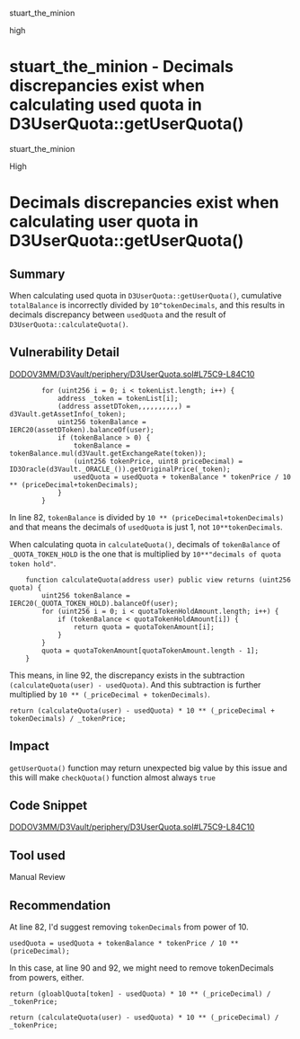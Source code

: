 stuart_the_minion

high

# stuart_the_minion - Decimals discrepancies exist when calculating used quota in D3UserQuota::getUserQuota()

stuart_the_minion

High

# Decimals discrepancies exist when calculating user quota in D3UserQuota::getUserQuota()

## Summary

When calculating used quota in `D3UserQuota::getUserQuota()`, cumulative `totalBalance` is incorrectly divided by `10^tokenDecimals`, and this results in decimals discrepancy between `usedQuota` and the result of `D3UserQuota::calculateQuota()`.
 
## Vulnerability Detail

[DODOV3MM/D3Vault/periphery/D3UserQuota.sol#L75C9-L84C10](https://github.com/sherlock-audit/2023-06-dodo/blob/main/new-dodo-v3/contracts/DODOV3MM/D3Vault/periphery/D3UserQuota.sol#L75C9-L84C10)

```solidity
        for (uint256 i = 0; i < tokenList.length; i++) {
            address _token = tokenList[i];
            (address assetDToken,,,,,,,,,,) = d3Vault.getAssetInfo(_token);
            uint256 tokenBalance = IERC20(assetDToken).balanceOf(user);
            if (tokenBalance > 0) {
                tokenBalance = tokenBalance.mul(d3Vault.getExchangeRate(token));
                (uint256 tokenPrice, uint8 priceDecimal) = ID3Oracle(d3Vault._ORACLE_()).getOriginalPrice(_token);
                usedQuota = usedQuota + tokenBalance * tokenPrice / 10 ** (priceDecimal+tokenDecimals);
            }
        }
```

In line 82, `tokenBalance` is divided by `10 ** (priceDecimal+tokenDecimals)` and that means the decimals of `usedQuota` is just 1, not `10**tokenDecimals`.

When calculating quota in `calculateQuota()`, decimals of `tokenBalance` of `_QUOTA_TOKEN_HOLD` is the one that is multiplied by `10**"decimals of quota token hold"`.

```solidity
    function calculateQuota(address user) public view returns (uint256 quota) {
        uint256 tokenBalance = IERC20(_QUOTA_TOKEN_HOLD).balanceOf(user);
        for (uint256 i = 0; i < quotaTokenHoldAmount.length; i++) {
            if (tokenBalance < quotaTokenHoldAmount[i]) {
                return quota = quotaTokenAmount[i];
            }
        }
        quota = quotaTokenAmount[quotaTokenAmount.length - 1];
    }
```

This means, in line 92, the discrepancy exists in the subtraction `(calculateQuota(user) - usedQuota)`. And this subtraction is further multiplied by `10 ** (_priceDecimal + tokenDecimals)`.

```solidity
return (calculateQuota(user) - usedQuota) * 10 ** (_priceDecimal + tokenDecimals) / _tokenPrice;
```

## Impact

`getUserQuota()` function may return unexpected big value by this issue and this will make `checkQuota()` function almost always `true`

## Code Snippet

[DODOV3MM/D3Vault/periphery/D3UserQuota.sol#L75C9-L84C10](https://github.com/sherlock-audit/2023-06-dodo/blob/main/new-dodo-v3/contracts/DODOV3MM/D3Vault/periphery/D3UserQuota.sol#L75C9-L84C10)

## Tool used

Manual Review

## Recommendation

At line 82, I'd suggest removing `tokenDecimals` from power of 10.
```solidity
usedQuota = usedQuota + tokenBalance * tokenPrice / 10 ** (priceDecimal);
```

In this case, at line 90 and 92, we might need to remove tokenDecimals from powers, either.
```solidity
return (gloablQuota[token] - usedQuota) * 10 ** (_priceDecimal) / _tokenPrice;
```

```solidity
return (calculateQuota(user) - usedQuota) * 10 ** (_priceDecimal) / _tokenPrice;
```
